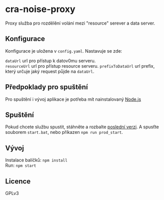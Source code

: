 # cra-noise-proxy

Proxy služba pro rozdělění volání mezi "resource" serever a data server.

## Konfigurace
Konfigurace je uložena v `config.yaml`.
Nastavuje se zde:  

`dataUrl` url pro přístup k datov0mu serveru.   
`resourceUrl` url pro přístup resource serveru. 
`prefixToDataUrl` url prefix, který určuje jaký request půjde na `dataUrl`.

## Předpoklady pro spuštění
Pro spuštění i vývoj aplikace je potřeba mít nainstalovaný [Node.js]

## Spuštění
Pokud chcete službu spustit, stáhněte a rozbalte [poslední verzi]. A spusťte souborem `start.bat`, nebo příkazen `npm run prod_start`. 

## Vývoj
Instalace balíčků: `npm install`  
Run: `npm start`

## Licence
GPLv3

[poslední verzi]: <https://github.com/oksystem-as/cra-noise-proxy/releases/latest>
[Node.js]: <https://nodejs.org/en/>
